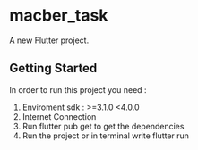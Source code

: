 # macber_task

A new Flutter project.

## Getting Started

In order to run this project you need :
1) Enviroment sdk : >=3.1.0 <4.0.0
2) Internet Connection
3) Run flutter pub get to get the dependencies
4) Run the project or in terminal write flutter run

